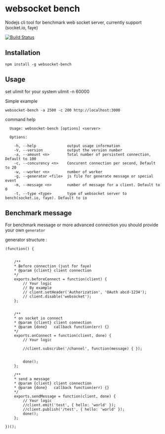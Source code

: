 # websocket bench

Nodejs cli tool for benchmark web socket server, currently support (socket.io, faye)

[![Build Status](https://travis-ci.org/M6Web/websocket-bench.png?branch=master)](https://travis-ci.org/M6Web/websocket-bench)


## Installation

	npm install -g websocket-bench

## Usage

set ulimit for your system ulimit -n 60000

Simple example

`websocket-bench -a 2500 -c 200 http://localhost:3000`


command help

	  Usage: websocket-bench [options] <server>

	  Options:

	    -h, --help              output usage information
	    -V, --version           output the version number
	    -a, --amount <n>        Total number of persistent connection, Default to 100
	    -c, --concurency <n>    Concurent connection per second, Default to 20
	    -w, --worker <n>        number of worker
	    -g, --generator <file>  js file for generate message or special event
	    -m, --message <n>       number of message for a client. Default to 0
	    -t, --type <type>       type of websocket server to bench(socket.io, faye). Default to io


## Benchmark message

For benchmark message or more advanced connection you should provide your own `generator`

generator structure :

	(function() {


		/**
		* Before connection (just for faye)
		* @param {client} client connection
		*/
		exports.beforeConnect = function(client) {
			// Your logic
			// By example
			// client.setHeader('Authorization', 'OAuth abcd-1234');
			// client.disable('websocket');
		};


		/**
		* on socket io connect
		* @param {client} client connection
		* @param {done}   callback function(err) {}
		*/
		exports.onConnect = function(client, done) {
			// Your logic
			
			//client.subscribe('/channel', function(message) { });
						

			done();
		};

		/**
		* send a message
		* @param {client} client connection
		* @param {done}   callback function(err) {}
		*/
		exports.sendMessage = function(client, done) {
			// Your logic
			//client.emit('test', { hello: 'world' });
			//client.publish('/test', { hello: 'world' });
			done();
		};

	})();




